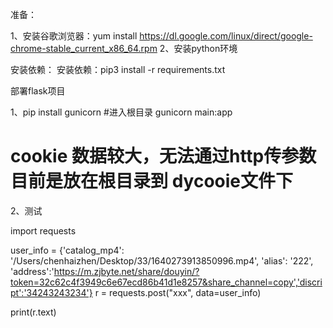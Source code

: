 准备：

1、安装谷歌浏览器：yum install https://dl.google.com/linux/direct/google-chrome-stable_current_x86_64.rpm
2、安装python环境

安装依赖：
安装依赖：pip3 install -r requirements.txt

部署flask项目

1、pip install gunicorn
#进入根目录
gunicorn main:app


# cookie 数据较大，无法通过http传参数 目前是放在根目录到 dycooie文件下


2、测试

import requests

user_info = {'catalog_mp4': '/Users/chenhaizhen/Desktop/33/1640273913850996.mp4', 'alias': '222',
             'address':'https://m.zjbyte.net/share/douyin/?token=32c62c4f3949c6e67ecd86b41d1e8257&share_channel=copy','discript':'34243243234'}
r = requests.post("xxx", data=user_info)

print(r.text)











